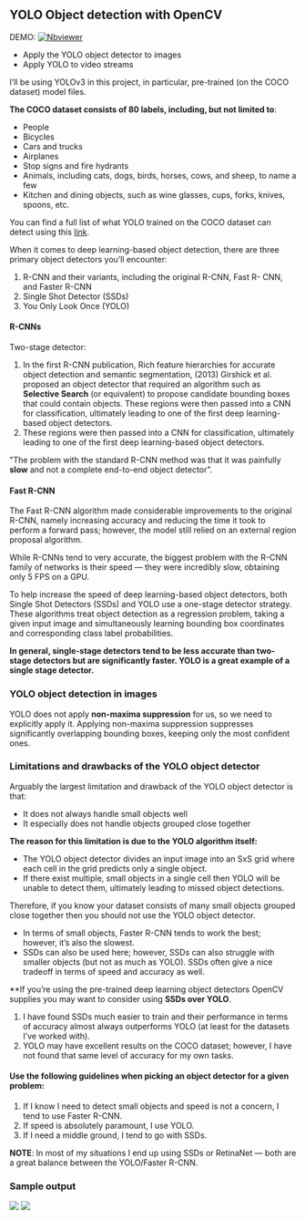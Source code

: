 ## YOLO Object detection with OpenCV

DEMO:  [![Nbviewer](https://github.com/jupyter/design/blob/main/logos/Badges/nbviewer_badge.svg)](https://nbviewer.jupyter.org/github/shejz/Object-Detection/blob/main/YOLO%20Object%20Detection/yolo_object_detection.ipynb)

- Apply the YOLO object detector to images
- Apply YOLO to video streams


I’ll be using YOLOv3 in this project, in particular, pre-trained (on the COCO dataset) model files. 

**The COCO dataset consists of 80 labels, including, but not limited to**:

- People
- Bicycles
- Cars and trucks
- Airplanes
- Stop signs and fire hydrants
- Animals, including cats, dogs, birds, horses, cows, and sheep, to name a few
- Kitchen and dining objects, such as wine glasses, cups, forks, knives, spoons, etc.

You can find a full list of what YOLO trained on the COCO dataset can detect using this [link](https://github.com/pjreddie/darknet/blob/master/data/coco.names).

When it comes to deep learning-based object detection, there are three primary object detectors you’ll encounter:

1. R-CNN and their variants, including the original R-CNN, Fast R- CNN, and Faster R-CNN
2. Single Shot Detector (SSDs)
3. You Only Look Once (YOLO)

#### **R-CNNs** 

Two-stage detector:
1. In the first R-CNN publication, Rich feature hierarchies for accurate object detection and semantic segmentation, (2013) Girshick et al. proposed an object detector that required an algorithm such as **Selective Search** (or equivalent) to propose candidate bounding boxes that could contain objects. These regions were then passed into a CNN for classification, ultimately leading to one of the first deep learning-based object detectors.
2. These regions were then passed into a CNN for classification, ultimately leading to one of the first deep learning-based object detectors.

"The problem with the standard R-CNN method was that it was painfully **slow** and not a complete end-to-end object detector".

#### **Fast R-CNN**

The Fast R-CNN algorithm made considerable improvements to the original R-CNN, namely increasing accuracy and reducing the time it took to perform a forward pass; however, the model still relied on an external region proposal algorithm.

While R-CNNs tend to very accurate, the biggest problem with the R-CNN family of networks is their speed — they were incredibly slow, obtaining only 5 FPS on a GPU.

To help increase the speed of deep learning-based object detectors, both Single Shot Detectors (SSDs) and YOLO use a one-stage detector strategy. These algorithms treat object detection as a regression problem, taking a given input image and simultaneously learning bounding box coordinates and corresponding class label probabilities.

**In general, **single-stage detectors** tend to be less accurate than **two-stage detectors** but are significantly faster. YOLO is a great example of a single stage detector.**

### YOLO object detection in images
YOLO does not apply **non-maxima suppression** for us, so we need to explicitly apply it. Applying non-maxima suppression suppresses significantly overlapping bounding boxes, keeping only the most confident ones.


### Limitations and drawbacks of the YOLO object detector
Arguably the largest limitation and drawback of the YOLO object detector is that:

- It does not always handle small objects well
- It especially does not handle objects grouped close together

**The reason for this limitation is due to the YOLO algorithm itself:**

- The YOLO object detector divides an input image into an SxS grid where each cell in the grid predicts only a single object.
- If there exist multiple, small objects in a single cell then YOLO will be unable to detect them, ultimately leading to missed object detections.

Therefore, if you know your dataset consists of many small objects grouped close together then you should not use the YOLO object detector.

- In terms of small objects, Faster R-CNN tends to work the best; however, it’s also the slowest.
- SSDs can also be used here; however, SSDs can also struggle with smaller objects (but not as much as YOLO). SSDs often give a nice tradeoff in terms of speed and accuracy as well.

**If you’re using the pre-trained deep learning object detectors OpenCV supplies you may want to consider using **SSDs over YOLO**. 
1. I have found SSDs much easier to train and their performance in terms of accuracy almost always outperforms YOLO (at least for the datasets I’ve worked with).
2. YOLO may have excellent results on the COCO dataset; however, I have not found that same level of accuracy for my own tasks.


#### Use the following guidelines when picking an object detector for a given problem:
1. If I know I need to detect small objects and speed is not a concern, I tend to use Faster R-CNN.
2. If speed is absolutely paramount, I use YOLO.
3. If I need a middle ground, I tend to go with SSDs.

**NOTE**: In most of my situations I end up using SSDs or RetinaNet — both are a great balance between the YOLO/Faster R-CNN.

### Sample output

![](https://github.com/shejz/Object-Detection/blob/main/YOLO%20Object%20Detection/output/car_crash.gif)
![](https://github.com/shejz/Object-Detection/blob/main/YOLO%20Object%20Detection/output/airport.gif)

